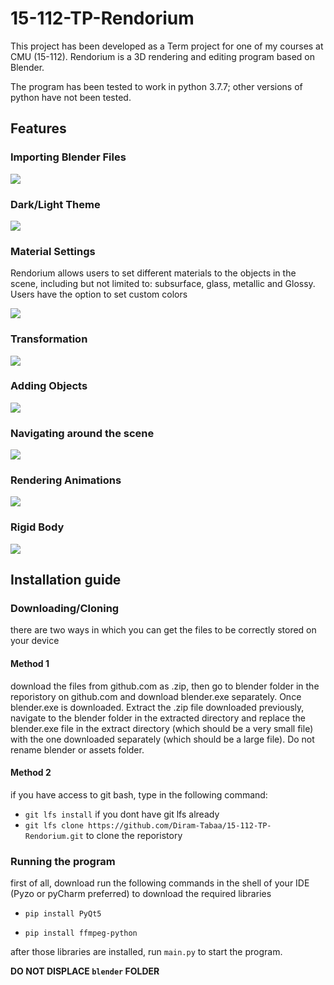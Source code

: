 # 15-112-TP-Rendorium

 This project has been developed as a Term project for one of my courses at CMU (15-112). Rendorium is a 3D rendering and editing program based on Blender.
 
 The program has been tested to work in python 3.7.7; other versions of python have not been tested.
 
## Features

### Importing Blender Files

![](/preview/import.gif)

### Dark/Light Theme

![](/preview/darkTheme.gif)

### Material Settings
Rendorium allows users to set different materials to the objects in the scene, including but not limited to: subsurface, glass, metallic and Glossy.
Users have the option to set custom colors

![](/preview/material.gif)
 
### Transformation

![](/preview/scaleProp.gif)

### Adding Objects

![](/preview/addObj.gif)

### Navigating around the scene

![](/preview/pan.gif)

### Rendering Animations

![](/preview/actualAnim.gif)

### Rigid Body

![](/preview/rigidBody.gif)


 
## Installation guide
### Downloading/Cloning
there are two ways in which you can get the files to be correctly stored on your device 
#### Method 1
download the files from github.com as .zip, then go to blender folder in the reporistory on github.com and download blender.exe separately. Once blender.exe is downloaded. Extract the .zip file downloaded previously, navigate to the blender folder in the extracted directory and replace the blender.exe file in the extract directory (which should be a very small file) with the one downloaded separately (which should be a large file). Do not rename blender or assets folder.

#### Method 2
if you have access to git bash, type in the following command:
- `git lfs install` if you dont have git lfs already
- `git lfs clone https://github.com/Diram-Tabaa/15-112-TP-Rendorium.git` to clone the reporistory

### Running the program
first of all, download run the following commands in the shell of your IDE (Pyzo or pyCharm preferred) to download the required libraries

- `pip install PyQt5` 

- `pip install ffmpeg-python`


after those libraries are installed, run `main.py` to start the program.



**DO NOT DISPLACE `blender` FOLDER**

